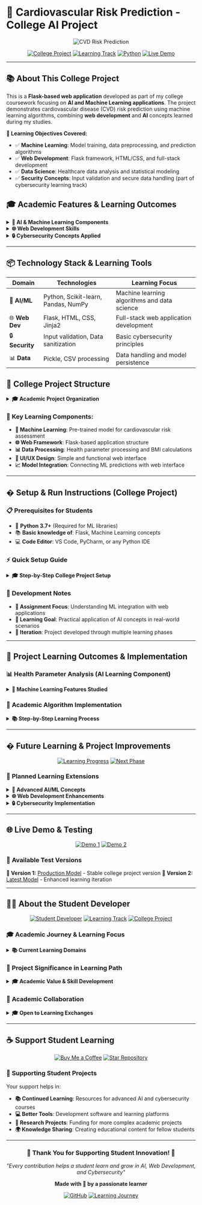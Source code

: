 # 🏥 Cardiovascular Risk Prediction - College AI Project

<div align="center">

![CVD Risk Prediction](https://readme-typing-svg.herokuapp.com?font=Fira+Code&weight=600&size=28&pause=1000&color=DC143C&center=true&vCenter=true&width=600&lines=🫀+CVD+Risk+Prediction;🎓+College+AI+Project;🤖+Machine+Learning+Study;🌐+Flask+Web+Application)

[![College Project](https://img.shields.io/badge/Project_Type-College_Assignment-blue?style=for-the-badge&logo=graduation-cap&logoColor=white)](https://github.com/Arya182-ui/CVD-Risk-Prediction)
[![Learning Track](https://img.shields.io/badge/Learning-AI_%7C_Web_Dev_%7C_Cybersecurity-green?style=for-the-badge&logo=brain&logoColor=white)](https://github.com/Arya182-ui/CVD-Risk-Prediction)
[![Python](https://img.shields.io/badge/Python-Flask_ML-yellow?style=for-the-badge&logo=python&logoColor=white)](https://python.org)
[![Live Demo](https://img.shields.io/badge/🔴_LIVE_DEMO-Try_Now-red?style=for-the-badge&logo=render&logoColor=white)](https://cvd-risk-prediction-b468.onrender.com/)

</div>

---

## 📚 **About This College Project**

This is a **Flask-based web application** developed as part of my college coursework focusing on **AI and Machine Learning applications**. The project demonstrates cardiovascular disease (CVD) risk prediction using machine learning algorithms, combining **web development** and **AI** concepts learned during my studies.

**🎯 Learning Objectives Covered:**
- ✅ **Machine Learning**: Model training, data preprocessing, and prediction algorithms
- ✅ **Web Development**: Flask framework, HTML/CSS, and full-stack development
- ✅ **Data Science**: Healthcare data analysis and statistical modeling
- ✅ **Security Concepts**: Input validation and secure data handling (part of cybersecurity learning track)  

## 🎓 **Academic Features & Learning Outcomes**

<details>
<summary><b>🤖 AI & Machine Learning Components</b></summary>

- ✅ **Supervised Learning**: Implementation of classification algorithms for health risk assessment
- ✅ **Data Preprocessing**: Cleaning and preparing healthcare datasets for model training
- ✅ **Model Evaluation**: Understanding accuracy, precision, and recall in medical predictions
- ✅ **Feature Engineering**: BMI calculation and health parameter transformation
- ✅ **Model Deployment**: Serialization using Pickle for production use

</details>

<details>
<summary><b>🌐 Web Development Skills</b></summary>

- ✅ **Backend Development**: Flask framework for Python web applications
- ✅ **Frontend Design**: HTML/CSS for user interface creation
- ✅ **Template Engine**: Jinja2 templating for dynamic content rendering
- ✅ **Form Handling**: Processing user input and data validation
- ✅ **Web Deployment**: Hosting and server management concepts

</details>

<details>
<summary><b>🔒 Cybersecurity Concepts Applied</b></summary>

- ✅ **Input Validation**: Preventing malicious data injection
- ✅ **Data Sanitization**: Secure handling of user health information
- ✅ **Session Management**: Basic web security implementation
- ✅ **Error Handling**: Secure error responses without information disclosure

</details>

---

## 📦 **Technology Stack & Learning Tools**

<div align="center">

| **Domain** | **Technologies** | **Learning Focus** |
|------------|------------------|-------------------|
| 🤖 **AI/ML** | Python, Scikit-learn, Pandas, NumPy | Machine learning algorithms and data science |
| 🌐 **Web Dev** | Flask, HTML, CSS, Jinja2 | Full-stack web application development |
| 🔒 **Security** | Input validation, Data sanitization | Basic cybersecurity principles |
| 📊 **Data** | Pickle, CSV processing | Data handling and model persistence |

</div>  

## 📂 **College Project Structure**

<details>
<summary><b>🎓 Academic Project Organization</b></summary>

```
🏥 CVD-Risk-Prediction/ (College AI Project)
├── 📁 static/                    # Frontend assets and styling
│   ├── 🎨 style.css             # Custom CSS for UI design
│   └── ⚡ script.js             # JavaScript for interactivity
├── 📁 templates/                 # Flask HTML templates
│   ├── 🏠 index.html            # Main prediction interface
│   └── 📊 result.html           # Results display page
├── 🤖 cardio_risk_model.pkl     # Trained ML model (serialized)
├── 🐍 app.py                    # Flask application main file
├── 📋 requirements.txt          # Python dependencies
├── 📚 ML_Project_Steps.md       # Model development documentation
└── 📖 README.md                 # Project documentation
```

</details>

### 🎯 **Key Learning Components:**
- **🤖 Machine Learning**: Pre-trained model for cardiovascular risk assessment
- **🌐 Web Framework**: Flask-based application structure
- **📊 Data Processing**: Health parameter processing and BMI calculations
- **🎨 UI/UX Design**: Simple and functional web interface
- **📈 Model Integration**: Connecting ML predictions with web interface

---  



## � **Setup & Run Instructions** (College Project)

### 📋 **Prerequisites for Students**
- 🐍 **Python 3.7+** (Required for ML libraries)
- 📚 **Basic knowledge of**: Flask, Machine Learning concepts
- 💻 **Code Editor**: VS Code, PyCharm, or any Python IDE

### ⚡ **Quick Setup Guide**

<details>
<summary><b>🎓 Step-by-Step College Project Setup</b></summary>

```bash
# 1️⃣ Clone the college project repository
git clone https://github.com/Arya182-ui/CVD-Risk-Prediction.git
cd CVD-Risk-Prediction

# 2️⃣ Create virtual environment (good practice for college projects)
python -m venv college_env
college_env\Scripts\activate  # Windows
# source college_env/bin/activate  # Mac/Linux

# 3️⃣ Install required dependencies
pip install -r requirements.txt

# 4️⃣ Run the Flask application
python app.py
```

**🎉 Open your browser and go to:** `http://localhost:5000`

</details>

### 🔧 **Development Notes**
- **📝 Assignment Focus**: Understanding ML integration with web applications
- **🎯 Learning Goal**: Practical application of AI concepts in real-world scenarios
- **🔄 Iteration**: Project developed through multiple learning phases

---


## 🎯 **Project Learning Outcomes & Implementation**

### 📊 **Health Parameter Analysis** (AI Learning Component)

<details>
<summary><b>🤖 Machine Learning Features Studied</b></summary>

| **Parameter** | **Description** | **ML Application** | **Learning Focus** |
|---------------|-----------------|-------------------|-------------------|
| 🎂 **Age** | Age in years | Feature for risk correlation | Understanding age-based health patterns |
| 📏 **Height** | Height in cm | BMI calculation component | Data preprocessing and feature engineering |
| ⚖️ **Weight** | Weight in kg | BMI calculation component | Mathematical transformations in ML |
| 🔴 **Systolic BP** | Upper blood pressure | Primary risk indicator | Medical data interpretation |
| 🟢 **Diastolic BP** | Lower blood pressure | Secondary risk factor | Multi-feature analysis |
| 🚬 **Smoking** | 0: No, 1: Yes | Binary classification feature | Categorical data handling |
| 🍯 **Diabetes** | 0: No, 1: Yes | Boolean health indicator | Binary feature importance |

</details>

### 🧮 **Academic Algorithm Implementation**

<details>
<summary><b>📚 Step-by-Step Learning Process</b></summary>

**1️⃣ Data Input & Validation** (Cybersecurity Learning)
- User enters health parameters through web form
- Input validation to prevent malicious data injection
- Data sanitization for secure processing

**2️⃣ Feature Engineering** (AI/ML Learning)
- Automatic BMI calculation: `Weight(kg) / Height(m)²`
- Data normalization and preprocessing
- Feature scaling for optimal model performance

**3️⃣ Machine Learning Prediction** (Core AI Learning)
- Trained model processes health features
- Probability-based risk assessment algorithm
- Classification into risk categories

**4️⃣ Result Interpretation** (Data Science Learning)
- **🟢 Low Risk**: Below 30% (Healthy lifestyle maintenance)
- **🟡 Medium Risk**: 30-60% (Regular health monitoring needed)
- **🔴 High Risk**: Above 60% (Medical consultation recommended)

</details>

---


## � **Future Learning & Project Improvements**

<div align="center">

[![Learning Progress](https://img.shields.io/badge/Learning_Progress-Ongoing-green?style=for-the-badge&logo=progress&logoColor=white)](https://github.com/Arya182-ui/CVD-Risk-Prediction)
[![Next Phase](https://img.shields.io/badge/Next_Phase-Advanced_AI-blue?style=for-the-badge&logo=brain&logoColor=white)](https://github.com/Arya182-ui/CVD-Risk-Prediction)

</div>

### 🎯 **Planned Learning Extensions**

<details>
<summary><b>🤖 Advanced AI/ML Concepts</b></summary>

- **🧠 Deep Learning**: Implementing neural networks for better accuracy
- **� Feature Expansion**: Adding more health parameters (cholesterol, family history)
- **🔄 Model Optimization**: Hyperparameter tuning and cross-validation
- **📈 Ensemble Methods**: Combining multiple ML algorithms

</details>

<details>
<summary><b>🌐 Web Development Enhancements</b></summary>

- **🎨 UI/UX Improvement**: Bootstrap or React integration for modern design
- **📱 Responsive Design**: Mobile-friendly interface development
- **🗄️ Database Integration**: User data storage and history tracking
- **🔗 API Development**: RESTful API creation for external integrations

</details>

<details>
<summary><b>🔒 Cybersecurity Implementation</b></summary>

- **🛡️ Advanced Validation**: SQL injection and XSS prevention
- **🔐 Data Encryption**: Secure health data transmission
- **🔑 Authentication**: User login and session management
- **📊 Security Auditing**: Implementing security logging and monitoring

</details>

---

## 🌐 **Live Demo & Testing**

<div align="center">

[![Demo 1](https://img.shields.io/badge/🔴_DEMO_1-Production_Version-ff6b6b?style=for-the-badge&logo=render&logoColor=white)](https://cvd-risk-prediction-b468.onrender.com/)
[![Demo 2](https://img.shields.io/badge/🟢_DEMO_2-Latest_Version-4ecdc4?style=for-the-badge&logo=render&logoColor=white)](https://cvd-risk-prediction-ye8d.onrender.com/)

</div>

### 🧪 **Available Test Versions**

**🔗 Version 1:** [Production Model](https://cvd-risk-prediction-b468.onrender.com/) - Stable college project version
**🔗 Version 2:** [Latest Model](https://cvd-risk-prediction-ye8d.onrender.com/) - Enhanced learning iteration

---



## 👨‍🎓 **About the Student Developer**

<div align="center">

[![Student Developer](https://img.shields.io/badge/Student-Ayush_Gangwar-blue?style=for-the-badge&logo=graduation-cap&logoColor=white)](https://github.com/Arya182-ui)
[![Learning Track](https://img.shields.io/badge/Studying-AI_%7C_Web_Dev_%7C_Cybersecurity-green?style=for-the-badge&logo=book&logoColor=white)](https://github.com/Arya182-ui)
[![College Project](https://img.shields.io/badge/Project_Type-Academic_Assignment-purple?style=for-the-badge&logo=school&logoColor=white)](https://github.com/Arya182-ui/CVD-Risk-Prediction)

</div>

### 🎓 **Academic Journey & Learning Focus**

<details>
<summary><b>📚 Current Learning Domains</b></summary>

**🤖 Artificial Intelligence & Machine Learning:**
- Supervised learning algorithms and classification
- Data preprocessing and feature engineering
- Model training, evaluation, and deployment
- Healthcare AI applications and medical data analysis

**🌐 Web Development:**
- Frontend development with HTML, CSS, and JavaScript
- Backend development using Flask and Python
- Full-stack application development and deployment
- API development and database integration

**🔒 Cybersecurity:**
- Web application security and vulnerability assessment
- Input validation and data sanitization techniques
- Secure coding practices and encryption methods
- Network security and penetration testing concepts

</details>

### 🎯 **Project Significance in Learning Path**

<details>
<summary><b>🎓 Academic Value & Skill Development</b></summary>

This CVD Risk Prediction project represents the intersection of all three learning domains:

- **AI Component**: Practical application of machine learning in healthcare
- **Web Dev Component**: Real-world Flask application with user interface
- **Security Component**: Implementation of secure data handling practices

**Learning Outcomes Achieved:**
- ✅ Understanding of ML model integration in web applications
- ✅ Experience with healthcare data processing and analysis
- ✅ Practical knowledge of Flask framework and web deployment
- ✅ Implementation of basic cybersecurity principles in web apps

</details>

### 🤝 **Academic Collaboration**

<details>
<summary><b>🎓 Open to Learning Exchanges</b></summary>

**Student Collaboration Opportunities:**
- 📚 **Study Groups**: AI/ML concepts and algorithm discussions
- 💻 **Code Reviews**: Learning through peer programming sessions
- 🔬 **Project Extensions**: Collaborative enhancements and improvements
- 📖 **Knowledge Sharing**: Documentation and tutorial creation

**Areas for Peer Learning:**
- Machine learning algorithm optimization
- Advanced web development frameworks
- Cybersecurity best practices implementation
- Healthcare data analysis techniques

</details>

---

## ☕ **Support Student Learning**

<div align="center">

[![Buy Me a Coffee](https://img.shields.io/badge/☕_Support_Learning-Buy_Coffee-orange?style=for-the-badge&logo=buy-me-a-coffee&logoColor=white)](http://buymeacoffee.com/Arya182)
[![Star Repository](https://img.shields.io/badge/⭐_Star_Repo-Show_Support-yellow?style=for-the-badge&logo=github&logoColor=white)](https://github.com/Arya182-ui/CVD-Risk-Prediction)

</div>

### 💝 **Supporting Student Projects**

Your support helps in:
- **📚 Continued Learning**: Resources for advanced AI and cybersecurity courses
- **💻 Better Tools**: Development software and learning platforms
- **🔬 Research Projects**: Funding for more complex academic projects
- **🌍 Knowledge Sharing**: Creating educational content for fellow students

---

<div align="center">

### 🌟 **Thank You for Supporting Student Innovation!** 🌟

*"Every contribution helps a student learn and grow in AI, Web Development, and Cybersecurity"*

**Made with 💖 by a passionate learner**

[![GitHub](https://img.shields.io/badge/GitHub-Arya182--ui-black?style=for-the-badge&logo=github)](https://github.com/Arya182-ui)
[![Learning Journey](https://img.shields.io/badge/Learning-AI_%7C_Web_%7C_Security-red?style=for-the-badge&logo=rocket)](https://github.com/Arya182-ui/CVD-Risk-Prediction)

</div>
